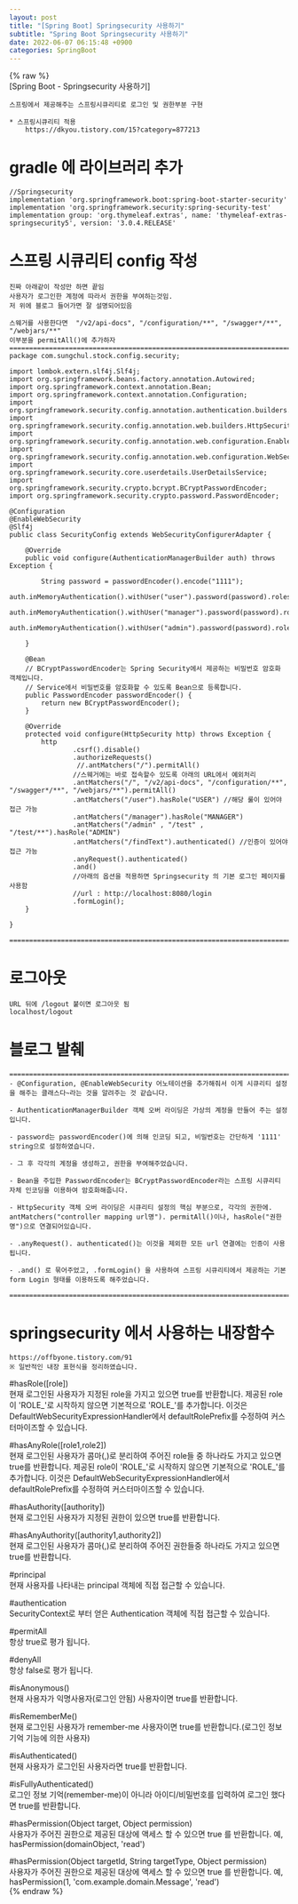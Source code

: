 ```yaml
---  
layout: post  
title: "[Spring Boot] Springsecurity 사용하기"  
subtitle: "Spring Boot Springsecurity 사용하기"  
date: 2022-06-07 06:15:48 +0900  
categories: SpringBoot  
---  
```

{% raw %}  
[Spring Boot  - Springsecurity 사용하기]  
  
	스프링에서 제공해주는 스프링시큐리티로 로그인 및 권한부분 구현  
  
	* 스프링시큐리티 적용  
		https://dkyou.tistory.com/15?category=877213  
  
# gradle 에 라이브러리 추가  
  
    //Springsecurity  
    implementation 'org.springframework.boot:spring-boot-starter-security'  
    implementation 'org.springframework.security:spring-security-test'  
    implementation group: 'org.thymeleaf.extras', name: 'thymeleaf-extras-springsecurity5', version: '3.0.4.RELEASE'  
  
# 스프링 시큐리티 config 작성  
  
	진짜 아래같이 작성만 하면 끝임  
	사용자가 로그인한 계정에 따라서 권한을 부여하는것임.  
	저 위에 블로그 들어가면 잘 설명되어있음  
  
	스웨거를 사용한다면  "/v2/api-docs", "/configuration/**", "/swagger*/**", "/webjars/**"  
	이부분을 permitAll()에 추가하자  
	=================================================================================================================  
	package com.sungchul.stock.config.security;  
  
	import lombok.extern.slf4j.Slf4j;  
	import org.springframework.beans.factory.annotation.Autowired;  
	import org.springframework.context.annotation.Bean;  
	import org.springframework.context.annotation.Configuration;  
	import org.springframework.security.config.annotation.authentication.builders.AuthenticationManagerBuilder;  
	import org.springframework.security.config.annotation.web.builders.HttpSecurity;  
	import org.springframework.security.config.annotation.web.configuration.EnableWebSecurity;  
	import org.springframework.security.config.annotation.web.configuration.WebSecurityConfigurerAdapter;  
	import org.springframework.security.core.userdetails.UserDetailsService;  
	import org.springframework.security.crypto.bcrypt.BCryptPasswordEncoder;  
	import org.springframework.security.crypto.password.PasswordEncoder;  
  
	@Configuration  
	@EnableWebSecurity  
	@Slf4j  
	public class SecurityConfig extends WebSecurityConfigurerAdapter {  
  
		@Override  
		public void configure(AuthenticationManagerBuilder auth) throws Exception {  
  
	        String password = passwordEncoder().encode("1111");  
	        auth.inMemoryAuthentication().withUser("user").password(password).roles("USER");  
	        auth.inMemoryAuthentication().withUser("manager").password(password).roles("MANAGER");  
	        auth.inMemoryAuthentication().withUser("admin").password(password).roles("ADMIN");  
  
		}  
  
		@Bean  
		// BCryptPasswordEncoder는 Spring Security에서 제공하는 비밀번호 암호화 객체입니다.  
		// Service에서 비밀번호를 암호화할 수 있도록 Bean으로 등록합니다.  
		public PasswordEncoder passwordEncoder() {  
			return new BCryptPasswordEncoder();  
		}  
  
		@Override  
		protected void configure(HttpSecurity http) throws Exception {  
			http  
					.csrf().disable()  
					.authorizeRequests()  
					 //.antMatchers("/").permitAll()  
					//스웨거에는 바로 접속할수 있도록 아래의 URL에서 예외처리  
					.antMatchers("/", "/v2/api-docs", "/configuration/**", "/swagger*/**", "/webjars/**").permitAll()  
					.antMatchers("/user").hasRole("USER") //해당 룰이 있어야 접근 가능  
					.antMatchers("/manager").hasRole("MANAGER")  
					.antMatchers("/admin" , "/test" , "/test/**").hasRole("ADMIN")  
					.antMatchers("/findText").authenticated() //인증이 있어야 접근 가능  
					.anyRequest().authenticated()  
					.and()  
					//아래의 옵션을 적용하면 Springsecurity 의 기본 로그인 페이지를 사용함  
					//url : http://localhost:8080/login  
					.formLogin();  
		}  
  
	}  
  
	=================================================================================================================  
  
# 로그아웃  
	URL 뒤에 /logout 붙이면 로그아웃 됨  
	localhost/logout  
  
# 블로그 발췌  
	=================================================================================================================  
	- @Configuration, @EnableWebSecurity 어노테이션을 추가해줘서 이게 시큐리티 설정을 해주는 클래스다~라는 것을 알려주는 것 같습니다.  
  
	- AuthenticationManagerBuilder 객체 오버 라이딩은 가상의 계정을 만들어 주는 설정입니다.  
  
	- password는 passwordEncoder()에 의해 인코딩 되고, 비밀번호는 간단하게 '1111' string으로 설정하였습니다.  
  
	- 그 후 각각의 계정을 생성하고, 권한을 부여해주었습니다.  
  
	- Bean을 주입한 PasswordEncoder는 BCryptPasswordEncoder라는 스프링 시큐리티 자체 인코딩을 이용하여 암호화해줍니다.  
  
	- HttpSecurity 객체 오버 라이딩은 시큐리티 설정의 핵심 부분으로, 각각의 권한에. antMatchers("controller mapping url명"). permitAll()이나, hasRole("권한명")으로 연결되어있습니다.  
  
	- .anyRequest(). authenticated()는 이것을 제외한 모든 url 연결에는 인증이 사용됩니다.  
  
	- .and() 로 묶어주었고, .formLogin() 을 사용하여 스프링 시큐리티에서 제공하는 기본 form Login 형태를 이용하도록 해주었습니다.  
  
	=================================================================================================================  
  
# springsecurity 에서 사용하는 내장함수  
	https://offbyone.tistory.com/91  
	※ 일반적인 내장 표현식을 정리하였습니다.  
  
#hasRole([role])  
	현재 로그인된 사용자가 지정된 role을 가지고 있으면 true를 반환합니다. 제공된 role이 'ROLE_'로 시작하지 않으면 기본적으로 'ROLE_'를 추가합니다. 이것은 DefaultWebSecurityExpressionHandler에서 defaultRolePrefix를 수정하여 커스터마이즈할 수 있습니다.  
  
#hasAnyRole([role1,role2])  
	현재 로그인된 사용자가 콤마(,)로 분리하여 주어진 role들 중 하나라도 가지고 있으면 true를 반환합니다. 제공된 role이 'ROLE_'로 시작하지 않으면 기본적으로 'ROLE_'를 추가합니다. 이것은 DefaultWebSecurityExpressionHandler에서 defaultRolePrefix를 수정하여 커스터마이즈할 수 있습니다.  
  
#hasAuthority([authority])  
	현재 로그인된 사용자가 지정된 권한이 있으면 true를 반환합니다.  
  
#hasAnyAuthority([authority1,authority2])  
	현재 로그인된 사용자가 콤마(,)로 분리하여 주어진 권한들중 하나라도 가지고 있으면 true를 반환합니다.  
  
#principal  
	현재 사용자를 나타내는 principal 객체에 직접 접근할 수 있습니다.  
  
#authentication  
	SecurityContext로 부터 얻은 Authentication 객체에 직접 접근할 수 있습니다.  
  
#permitAll  
	항상 true로 평가 됩니다.  
  
#denyAll  
	항상 false로 평가 됩니다.  
  
#isAnonymous()  
	현재 사용자가 익명사용자(로그인 안됨) 사용자이면 true를 반환합니다.  
  
#isRememberMe()  
	현재 로그인된 사용자가 remember-me 사용자이면 true를 반환합니다.(로그인 정보 기억 기능에 의한 사용자)  
  
#isAuthenticated()  
	현재 사용자가 로그인된 사용자라면 true를 반환합니다.  
  
#isFullyAuthenticated()  
	로그인 정보 기억(remember-me)이 아니라 아이디/비밀번호를 입력하여 로그인 했다면 true를 반환합니다.  
  
#hasPermission(Object target, Object permission)  
	사용자가 주어진 권한으로 제공된 대상에 액세스 할 수 있으면 true 를 반환합니다. 예, hasPermission(domainObject, 'read')  
  
#hasPermission(Object targetId, String targetType, Object permission)  
	사용자가 주어진 권한으로 제공된 대상에 액세스 할 수 있으면 true 를 반환합니다. 예, hasPermission(1, 'com.example.domain.Message', 'read')  
{% endraw %}
